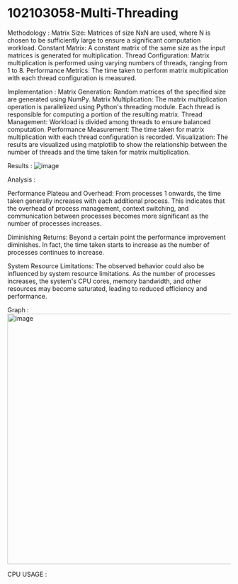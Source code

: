 # 102103058-Multi-Threading
Methodology :
Matrix Size: Matrices of size NxN are used, where N is chosen to be sufficiently large to ensure a significant computation workload. Constant Matrix: A constant matrix of the same size as the input matrices is generated for multiplication. Thread Configuration: Matrix multiplication is performed using varying numbers of threads, ranging from 1 to 8. Performance Metrics: The time taken to perform matrix multiplication with each thread configuration is measured.

Implementation :
Matrix Generation: Random matrices of the specified size are generated using NumPy. Matrix Multiplication: The matrix multiplication operation is parallelized using Python's threading module. Each thread is responsible for computing a portion of the resulting matrix. Thread Management: Workload is divided among threads to ensure balanced computation. Performance Measurement: The time taken for matrix multiplication with each thread configuration is recorded. Visualization: The results are visualized using matplotlib to show the relationship between the number of threads and the time taken for matrix multiplication.

Results :
![image](https://github.com/Codelord2003/102103058-Multi-Threading/assets/95679005/b2e82bfb-16d1-4560-9961-0988fb8cad6c)

Analysis :

Performance Plateau and Overhead: From  processes 1 onwards, the time taken generally increases with each additional process. This indicates that the overhead of process management, context switching, and communication between processes becomes more significant as the number of processes increases. 

Diminishing Returns: Beyond a certain point  the performance improvement diminishes. In fact, the time taken starts to increase as the number of processes continues to increase. 

System Resource Limitations: The observed behavior could also be influenced by system resource limitations. As the number of processes increases, the system's CPU cores, memory bandwidth, and other resources may become saturated, leading to reduced efficiency and performance.

Graph :
<img width="565" alt="image" src="https://github.com/Codelord2003/102103058-Multi-Threading/assets/95679005/e5b0a6cd-c39b-4499-bb5e-19d4cd8c737c">

CPU USAGE :

